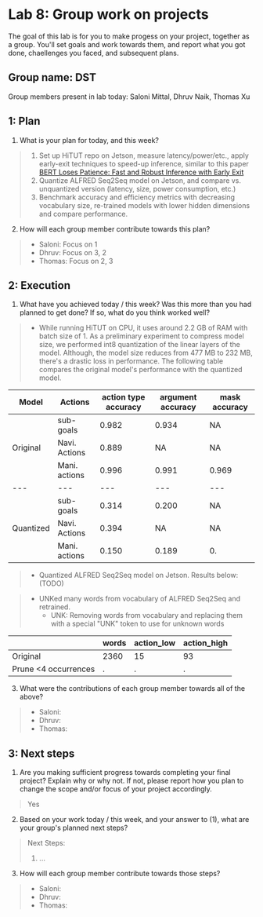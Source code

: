 Lab 8: Group work on projects
===
The goal of this lab is for you to make progess on your project, together as a group. You'll set goals and work towards them, and report what you got done, chaellenges you faced, and subsequent plans.

Group name: DST
---
Group members present in lab today: Saloni Mittal, Dhruv Naik, Thomas Xu

1: Plan
----
1. What is your plan for today, and this week? 
> 1. Set up HiTUT repo on Jetson, measure latency/power/etc., apply early-exit techniques to speed-up inference, similar to this paper [BERT Loses Patience: Fast and Robust Inference with Early Exit](https://proceedings.neurips.cc//paper/2020/file/d4dd111a4fd973394238aca5c05bebe3-Paper.pdf)
> 2. Quantize ALFRED Seq2Seq model on Jetson, and compare vs. unquantized version (latency, size, power consumption, etc.)
> 3. Benchmark accuracy and efficiency metrics with decreasing vocabulary size, re-trained models with lower hidden dimensions and compare performance.


2. How will each group member contribute towards this plan?
> - Saloni: Focus on 1 
> - Dhruv: Focus on 3, 2
> - Thomas: Focus on 2, 3

2: Execution
----
1. What have you achieved today / this week? Was this more than you had planned to get done? If so, what do you think worked well?  

> - While running HiTUT on CPU, it uses around 2.2 GB of RAM with batch size of 1. As a preliminary experiment to compress model size, we performed int8 quantization of the linear layers of the model. Although, the model size reduces from 477 MB to 232 MB, there's a drastic loss in performance. The following table compares the original model's performance with the quantized model.

Model| Actions | action type accuracy | argument accuracy | mask accuracy |
---| --- | --- | --- | --- | 
| | sub-goals | 0.982 | 0.934 | NA |
Original | Navi. Actions | 0.889 | NA |  NA |
|| Mani. actions | 0.996 | 0.991 | 0.969 |
--- | --- | --- | --- | --- |
| | sub-goals | 0.314 | 0.200 | NA |
Quantized | Navi. Actions | 0.394 | NA | NA |
| | Mani. actions | 0.150| 0.189 | 0.

> - Quantized ALFRED Seq2Seq model on Jetson. Results below:
(TODO)

> - UNKed many words from vocabulary of ALFRED Seq2Seq and retrained.
>   - UNK: Removing words from vocabulary and replacing them with a special "UNK" token to use for unknown words

| | words | action_low | action_high |
| --- | --- | --- | --- |
| Original | 2360 | 15 | 93 |
| Prune <4 occurrences | . | . | . |


3. What were the contributions of each group member towards all of the above?
> - Saloni: 
> - Dhruv: 
> - Thomas: 

3: Next steps
----
1. Are you making sufficient progress towards completing your final project? Explain why or why not. If not, please report how you plan to change the scope and/or focus of your project accordingly.

> Yes

2. Based on your work today / this week, and your answer to (1), what are your group's planned next steps?
> Next Steps:
> 1. ...

3. How will each group member contribute towards those steps? 
> - Saloni: 
> - Dhruv: 
> - Thomas: 
